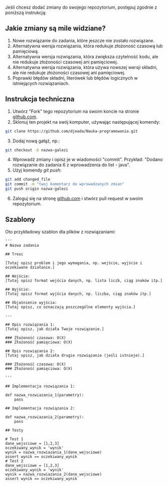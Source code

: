 Jeśli chcesz dodać zmiany do swojego repozytorium, postępuj zgodnie z poniższą instrukcją:

## Jakie zmiany są mile widziane?

1. Nowe rozwiązanie do zadania, które jeszcze nie zostało rozwiązane.
1. Alternatywna wersja rozwiązania, która redukuje złożoność czasową lub pamięciową.
1. Alternatywna wersja rozwiązania, która zwiększa czytelność kodu, ale nie redukuje złożoności czasowej ani pamięciowej.
1. Alternatywna wersja rozwiązania, która używa nowszej wersji składni, ale nie redukuje złożoności czasowej ani pamięciowej.
1. Poprawki błędów składni, literówek lub błędów logicznych w istniejących rozwiązaniach.

## Instrukcja techniczna

1. Utwórz "Fork" tego repozytorium na swoim koncie na stronie <a href="https://github.com">github.com</a>.
2. Sklonuj ten projekt na swój komputer, używając następującej komendy:

```bash
git clone https://github.com/djeada/Nauka-programowania.git
```

3. Dodaj nową gałąź, np.:

```bash
git checkout -b nazwa-galezi
```

4. Wprowadź zmiany i opisz je w wiadomości "commit". Przykład: "Dodano rozwiązanie do zadania 6 z wprowadzenia do list - java".
5. Użyj komendy <i>git push</i>:

```bash
git add changed_file
git commit -m "twoj komentarz do wprowadzanych zmian"
git push origin nazwa-galezi
```
6. Zaloguj się na stronę <a href="https://github.com">github.com</a> i stwórz pull request w swoim repozytorium.

## Szablony

Oto przykładowy szablon dla plików z rozwiązaniami:

    '''
    # Nazwa zadania

    ## Tresc

    [Tutaj opisz problem i jego wymagania, np. wejście, wyjście i oczekiwane działanie.]

    ## Wejście:
    [Tutaj opisz format wejścia danych, np. lista liczb, ciąg znaków itp.]

    ## Wyjście:
    [Tutaj opisz format wyjścia danych, np. liczba, ciąg znaków itp.]

    ## Objaśnienie wyjścia:
    [Tutaj opisz, co oznaczają poszczególne elementy wyjścia.]

    ---

    ## Opis rozwiązania 1:
    [Tutaj opisz, jak działa Twoje rozwiązanie.]

    ### Złożoność czasowa: O(X)
    ### Złożoność pamięciowa: O(X)

    ## Opis rozwiązania 2:
    [Tutaj opisz, jak działa drugie rozwiązanie (jeśli istnieje).]

    ### Złożoność czasowa: O(X)
    ### Złożoność pamięciowa: O(X)

    '''

    ## Implementacja rozwiązania 1:

    def nazwa_rozwiazania_1(parametry):
        pass

    ## Implementacja rozwiązania 2:

    def nazwa_rozwiazania_2(parametry):
        pass

    ## Testy

    # Test 1
    dane_wejsciowe = [1,2,3]
    oczekiwany_wynik = 'wynik'
    wynik = nazwa_rozwiazania_1(dane_wejsciowe)
    assert wynik == oczekiwany_wynik
    # Test 2
    dane_wejsciowe = [1,2,3]
    oczekiwany_wynik = 'wynik'
    wynik = nazwa_rozwiazania_2(dane_wejsciowe)
    assert wynik == oczekiwany_wynik
